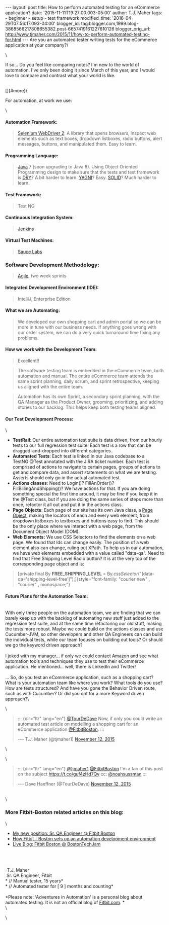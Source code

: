 \-\-- layout: post title: How to perform automated testing for an
eCommerce application? date: \'2015-11-11T19:27:00.003-05:00\' author:
T.J. Maher tags: - beginner - setup - test framework modified\_time:
\'2016-04-29T07:56:17.093-04:00\' blogger\_id:
tag:blogger.com,1999:blog-3868566217808655382.post-6657419161227610126
blogger\_orig\_url:
http://www.tjmaher.com/2015/11/how-to-perform-automated-testing-for.html
\-\-- Are you an automated tester writing tests for the eCommerce
application at your company?\

<div>

\

</div>

<div>

If so\... Do you feel like comparing notes? I\'m new to the world of
automation. I\'ve only been doing it since March of this year, and I
would love to compare and contrast what your world is like. 

</div>

<div>

\
[]{#more}\

</div>

<div>

For automation, at work we use:

</div>

<div>

\

</div>

<div>

#### **Automation Framework**: 

> [Selenium WebDriver 2](/2015/02/a-bit-about-selenium-webdriver.html):
> A library that opens browsers, inspect web elements such as text
> boxes, dropdown listboxes, radio buttons, alert messages, buttons, and
> manipulated them. Easy to learn. 

#### **Programming Language**: 

> [Java](/2015/03/learning-java.html) 7 (soon upgrading to Java 8).
> Using Object Oriented Programming design to make sure that the tests
> and test framework
> is [DRY](https://en.wikipedia.org/wiki/Don%27t_repeat_yourself)? A bit
> harder to learn.
> [YAGNI](https://en.wikipedia.org/wiki/You_aren%27t_gonna_need_it)?
> Easy. [SOLID](https://en.wikipedia.org/wiki/SOLID_(object-oriented_design))?
> Much harder to learn. 

#### **Test Framework:** 

> Test NG

</div>

<div>

#### **Continuous Integration System**: 

> [Jenkins](/2015/03/lecture-customizing-jenkins-sitespect.html)

</div>

<div>

#### **Virtual Test Machines**: 

> [Sauce Labs](/2015/06/testallthethings.html)

</div>

<div>

### **Software Development Methodology:** 

> [Agile](/2015/01/agile-software-development.html), two week sprints

</div>

<div>

#### **Integrated Development Environment (IDE)**: 

> IntelliJ, Enterprise Edition

</div>

<div>

#### **What we are Automating:**

> We developed our own shopping cart and admin portal so we can be more
> in tune with our business needs. If anything goes wrong with our order
> system, we can do a very quick turnaround time fixing any problems. 

</div>

<div>

#### **How we work with the Development Team:** 

> Excellent!!

</div>

<div>

> The software testing team is embedded in the eCommerce team, both
> automation and manual. The entire eCommerce team attends the same
> sprint planning, daily scrum, and sprint retrospective, keeping us
> aligned with the entire team.   

> Automation has its own Sprint, a secondary sprint planning, with the
> QA Manager as the Product Owner, grooming, prioritizing, and adding
> stories to our backlog. This helps keep both testing teams aligned. 

#### **Our Test Development Process**:

\

-   **TestRail**: Our entire automation test suite is data driven, from
    our hourly tests to our full regression test suite. Each test is a
    row that can be dragged-and-dropped into different categories. 
-   **Automated Tests**: Each test is linked in our Java codebase to a
    TestNG \@Test annotated with the JIRA ticket number. Each test is
    comprised of actions to navigate to certain pages, groups of actions
    to get and compare data, and assert statements on what we are
    testing. Asserts should only go in the actual automated test. 
-   **Actions classes**: Need to Login()? FillAnOrder()?
    FillBillingAndShipping()? We have actions for that. If you are doing
    something special the first time around, it may be fine if you keep
    it in the \@Test class, but if you are doing the same series of
    steps more than once, refactor it all out and put it in the actions
    class. 
-   **Page Objects**: Each page of our site has its own Java class, a
    [Page
    Object](/2015/07/the-internet-page-object-model-examples.html),
    making the locators of each and every web element, from dropdown
    listboxes to textboxes and buttons easy to find. This should be the
    only place where we interact with a web page, from the Document
    Object Model (DOM).
-   **Web Elements:** We use CSS Selectors to find the elements on a web
    page. We found that Ids can change easily. The position of a web
    element also can change, ruling out XPath. To help us in our
    automation, we have web elements embedded with a value called
    \"data-qa\". Need to find that Free Shipping Level Radio button? It
    is at the very top of the corresponding page object and is:

> [private final By **FREE\_SHIPPING\_LEVEL** =
> By.*cssSelector*(\"\[data-qa=\'shipping-level-free\'\]\");]{style="font-family: "courier new" , "courier" , monospace;"}

#### **Future Plans for the Automation Team**:

\
With only three people on the automation team, we are finding that we
can barely keep up with the backlog of automating new stuff just added
to the regression test suite, and at the same time refactoring our old
stuff, making the tests more robust. Maybe we could build on the actions
classes and use Cucumber-JVM, so other developers and other QA Engineers
can can build the individual tests, while our team focuses on building
out tools? Or should we go the keyword driven approach?\
\
I joked with my manager\... if only we could contact Amazon and see what
automation tools and techniques they use to test their eCommerce
application. He mentioned\... well, there is LinkedIn and Twitter!\
\
\... So, do you test an eCommerce application, such as a shopping cart?
What is your automation team like where you work? What tools do you use?
How are tests structured? And have you gone the Behavior Driven route,
such as with Cucumber? Or did you opt for a more Keyword driven
approach?\

<div>

\

</div>

</div>

> ::: {dir="ltr" lang="en"}
> [\@TourDeDave](https://twitter.com/TourDeDave) Now, if only you could
> write an automated test article on modelling a shopping cart for an
> eCommerce application
> [\@FitbitBoston](https://twitter.com/FitbitBoston).
> :::
>
> --- T.J. Maher (\@tjmaher1) [November 12,
> 2015](https://twitter.com/tjmaher1/status/664612055849111552)

\

<div>

\

</div>

> ::: {dir="ltr" lang="en"}
> [\@tjmaher1](https://twitter.com/tjmaher1)
> [\@FitbitBoston](https://twitter.com/FitbitBoston) I\'m a fan of this
> post on the subject <https://t.co/guf4zHd7Qy> cc:
> [\@noahsussman](https://twitter.com/noahsussman)
> :::
>
> --- Dave Haeffner (\@TourDeDave) [November 12,
> 2015](https://twitter.com/TourDeDave/status/664617836288065536)

\
\

### More Fitbit-Boston related articles on this blog:

\

-   [My new position: Sr. QA Engineer @ Fitbit
    Boston](/2015/04/my-new-position-sr-qa-engineer-fitbit.html)
-   [How Fitbit - Boston sets up an automation development
    environment](/2015/04/how-fitbit-boston-sets-up-their.html)
-   [Live Blog: Fitbit Boston @
    BostonTechJam](/2015/06/live-blog-fitbit-boston-bostontechjam.html)

\
\
\
-T.J. Maher\
 Sr. QA Engineer, Fitbit\
* // Manual tester, 15 years*\
* // Automated tester for \[ 9 \] months and counting*\
\
*Please note: \'Adventures in Automation\' is a personal blog about
automated testing. It is not an official blog
of [Fitbit.com](http://www.fitbit.com/). *\
\

<div>

\

</div>
